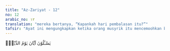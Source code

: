 ```yaml
---
title: "Az-Zariyat - 12"
no: 12
arabic_no: ١٢
translation: "mereka bertanya, “Kapankah hari pembalasan itu?”"
tafsir: "Ayat ini mengungkapkan ketika orang musyrik itu mencemoohkan bertanya kepada Nabi saw, \"Kapankah datangnya hari pembalasan itu?\""
---
```

يَسْـَٔلُوْنَ اَيَّانَ يَوْمُ الدِّيْنِۗ